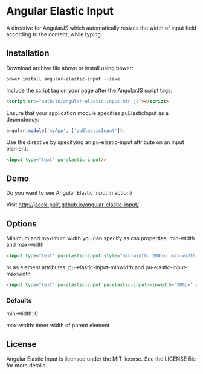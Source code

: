 Angular Elastic Input
=====================

A directive for AngularJS which automatically resizes the width of input field according to the content, while typing.

## Installation

Download archive file above or install using bower:
```
bower install angular-elastic-input --save
```

Include the script tag on your page after the AngularJS script tags:
```html
<script src="path/to/angular-elastic-input.min.js"></script>
```

Ensure that your application module specifies puElasticInput as a dependency:
```javascript
angular.module('myApp', ['puElasticInput']);
```

Use the directive by specifying an pu-elastic-input attribute on an input element:
```html
<input type="text" pu-elastic-input/>
```

## Demo

Do you want to see Angular Elastic Input in action?

Visit http://jacek-pulit.github.io/angular-elastic-input/

## Options

Minimum and maximum width you can specify as css properties: min-width and max-width

```html
<input type="text" pu-elastic-input style="min-width: 200px; max-width: 400px;"/>
```

or as element attributes: pu-elastic-input-minwidth and pu-elastic-input-maxwidth

```html
<input type="text" pu-elastic-input pu-elastic-input-minwidth="300px" pu-elastic-input-maxwidth="none"/>
```
### Defaults

min-width: 0

max-width: inner width of parent element

## License

Angular Elastic Input is licensed under the MIT license. See the LICENSE file for more details.

